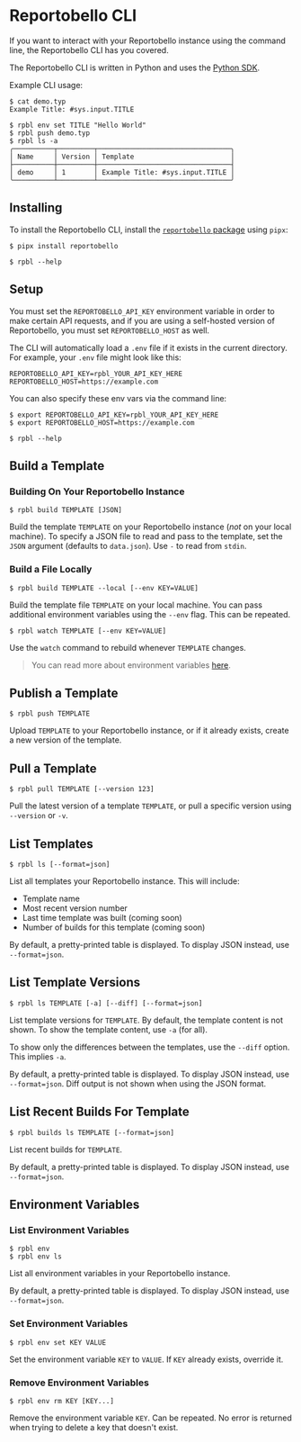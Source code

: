 # Reportobello CLI

If you want to interact with your Reportobello instance using the command line, the Reportobello CLI has you covered.

The Reportobello CLI is written in Python and uses the [Python SDK](./libraries/python.md).

Example CLI usage:

```
$ cat demo.typ
Example Title: #sys.input.TITLE

$ rpbl env set TITLE "Hello World"
$ rpbl push demo.typ
$ rpbl ls -a
╭──────────┬─────────┬─────────────────────────────────╮
│ Name     │ Version │ Template                        │
├──────────┼─────────┼─────────────────────────────────┤
│ demo     │ 1       │ Example Title: #sys.input.TITLE │
╰──────────┴─────────┴─────────────────────────────────╯
```

## Installing

To install the Reportobello CLI, install the [`reportobello` package](https://pypi.org/project/reportobello/) using `pipx`:

```
$ pipx install reportobello

$ rpbl --help
```

## Setup

You must set the `REPORTOBELLO_API_KEY` environment variable in order to make certain API requests,
and if you are using a self-hosted version of Reportobello, you must set `REPORTOBELLO_HOST` as well.

The CLI will automatically load a `.env` file if it exists in the current directory.
For example, your `.env` file might look like this:

```shell
REPORTOBELLO_API_KEY=rpbl_YOUR_API_KEY_HERE
REPORTOBELLO_HOST=https://example.com
```

You can also specify these env vars via the command line:

```
$ export REPORTOBELLO_API_KEY=rpbl_YOUR_API_KEY_HERE
$ export REPORTOBELLO_HOST=https://example.com

$ rpbl --help
```

## Build a Template

### Building On Your Reportobello Instance

```
$ rpbl build TEMPLATE [JSON]
```

Build the template `TEMPLATE` on your Reportobello instance (*not* on your local machine).
To specify a JSON file to read and pass to the template, set the `JSON` argument (defaults to `data.json`).
Use `-` to read from `stdin`.

### Build a File Locally

```
$ rpbl build TEMPLATE --local [--env KEY=VALUE]
```

Build the template file `TEMPLATE` on your local machine.
You can pass additional environment variables using the `--env` flag. This can be repeated.

```
$ rpbl watch TEMPLATE [--env KEY=VALUE]
```

Use the `watch` command to rebuild whenever `TEMPLATE` changes.

> You can read more about environment variables [here](./concepts.md#environment-variables).

## Publish a Template

```
$ rpbl push TEMPLATE
```

Upload `TEMPLATE` to your Reportobello instance, or if it already exists, create a new version of the template.

## Pull a Template

```
$ rpbl pull TEMPLATE [--version 123]
```

Pull the latest version of a template `TEMPLATE`, or pull a specific version using `--version` or `-v`.

## List Templates

```
$ rpbl ls [--format=json]
```

List all templates your Reportobello instance. This will include:

* Template name
* Most recent version number
* Last time template was built (coming soon)
* Number of builds for this template (coming soon)

By default, a pretty-printed table is displayed. To display JSON instead, use `--format=json`.

## List Template Versions

```
$ rpbl ls TEMPLATE [-a] [--diff] [--format=json]
```

List template versions for `TEMPLATE`. By default, the template content is not shown.
To show the template content, use `-a` (for all).

To show only the differences between the templates, use the `--diff` option. This implies `-a`.

By default, a pretty-printed table is displayed. To display JSON instead, use `--format=json`.
Diff output is not shown when using the JSON format.

## List Recent Builds For Template

```
$ rpbl builds ls TEMPLATE [--format=json]
```

List recent builds for `TEMPLATE`.

By default, a pretty-printed table is displayed. To display JSON instead, use `--format=json`.

## Environment Variables

### List Environment Variables

```
$ rpbl env
$ rpbl env ls
```

List all environment variables in your Reportobello instance.

By default, a pretty-printed table is displayed. To display JSON instead, use `--format=json`.

### Set Environment Variables

```
$ rpbl env set KEY VALUE
```

Set the environment variable `KEY` to `VALUE`. If `KEY` already exists, override it.

### Remove Environment Variables

```
$ rpbl env rm KEY [KEY...]
```

Remove the environment variable `KEY`. Can be repeated.
No error is returned when trying to delete a key that doesn't exist.
